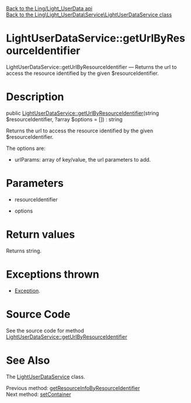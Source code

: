 [Back to the Ling/Light_UserData api](https://github.com/lingtalfi/Light_UserData/blob/master/doc/api/Ling/Light_UserData.md)<br>
[Back to the Ling\Light_UserData\Service\LightUserDataService class](https://github.com/lingtalfi/Light_UserData/blob/master/doc/api/Ling/Light_UserData/Service/LightUserDataService.md)


LightUserDataService::getUrlByResourceIdentifier
================



LightUserDataService::getUrlByResourceIdentifier — Returns the url to access the resource identified by the given $resourceIdentifier.




Description
================


public [LightUserDataService::getUrlByResourceIdentifier](https://github.com/lingtalfi/Light_UserData/blob/master/doc/api/Ling/Light_UserData/Service/LightUserDataService/getUrlByResourceIdentifier.md)(string $resourceIdentifier, ?array $options = []) : string




Returns the url to access the resource identified by the given $resourceIdentifier.


The options are:

- urlParams: array of key/value, the url parameters to add.




Parameters
================


- resourceIdentifier

    

- options

    


Return values
================

Returns string.


Exceptions thrown
================

- [Exception](http://php.net/manual/en/class.exception.php).&nbsp;







Source Code
===========
See the source code for method [LightUserDataService::getUrlByResourceIdentifier](https://github.com/lingtalfi/Light_UserData/blob/master/Service/LightUserDataService.php#L632-L651)


See Also
================

The [LightUserDataService](https://github.com/lingtalfi/Light_UserData/blob/master/doc/api/Ling/Light_UserData/Service/LightUserDataService.md) class.

Previous method: [getResourceInfoByResourceIdentifier](https://github.com/lingtalfi/Light_UserData/blob/master/doc/api/Ling/Light_UserData/Service/LightUserDataService/getResourceInfoByResourceIdentifier.md)<br>Next method: [setContainer](https://github.com/lingtalfi/Light_UserData/blob/master/doc/api/Ling/Light_UserData/Service/LightUserDataService/setContainer.md)<br>

